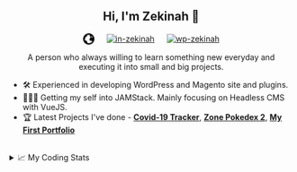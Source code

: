 <h2 align="center">Hi, I'm Zekinah 👋</h2>
<p align="center">
<a href="https://www.zekinahlecaros.com/" target="blank"><img align="center" src=https://raw.githubusercontent.com/iconic/open-iconic/master/svg/globe.svg alt="zekinalecaros.com" height="20" width="20" /></a>
&emsp;
<a href="https://ph.linkedin.com/in/zekinah" target="blank"><img align="center" src=https://cdn.jsdelivr.net/npm/simple-icons@3.0.1/icons/linkedin.svg alt="in-zekinah" height="20" width="20" /></a>
  &emsp;
<a href="https://profiles.wordpress.org/zekinah/" target="blank"><img align="center" src=https://cdn.jsdelivr.net/npm/simple-icons@3.0.1/icons/wordpress.svg alt="wp-zekinah" height="20" width="20" /></a>
</p>
<p align="center">
A person who always willing to learn something new everyday and executing it into small and big projects.
</p>

- 🛠 Experienced in developing WordPress and Magento site and plugins.
- 👩🏻‍💻 Getting my self into JAMStack. Mainly focusing on Headless CMS with VueJS.
- 🏆 Latest Projects I've done - **[Covid-19 Tracker](https://github.com/zekinah/pandemiccovid-19)**, **[Zone Pokedex 2](https://github.com/zekinah/zone-pokedex2)**, **[My First Portfolio](https://github.com/zekinah/iamzekinah)** 
<br><br>

<details>
    <summary>📈 My Coding Stats</summary>
<!--START_SECTION:waka-->
**I'm an Early 🐤** 

```text
🌞 Morning    47 commits     █░░░░░░░░░░░░░░░░░░░░░░░░   7.07% 
🌆 Daytime    318 commits    ████████████░░░░░░░░░░░░░   47.82% 
🌃 Evening    285 commits    ██████████░░░░░░░░░░░░░░░   42.86% 
🌙 Night      15 commits     ░░░░░░░░░░░░░░░░░░░░░░░░░   2.26%

```
📅 **I'm Most Productive on Saturday** 

```text
Monday       96 commits     ███░░░░░░░░░░░░░░░░░░░░░░   14.44% 
Tuesday      80 commits     ███░░░░░░░░░░░░░░░░░░░░░░   12.03% 
Wednesday    100 commits    ███░░░░░░░░░░░░░░░░░░░░░░   15.04% 
Thursday     82 commits     ███░░░░░░░░░░░░░░░░░░░░░░   12.33% 
Friday       105 commits    ████░░░░░░░░░░░░░░░░░░░░░   15.79% 
Saturday     112 commits    ████░░░░░░░░░░░░░░░░░░░░░   16.84% 
Sunday       90 commits     ███░░░░░░░░░░░░░░░░░░░░░░   13.53%

```


📊 **This Week I Spent My Time On** 

```text
💬 Programming Languages: 
PHP                      10 hrs 20 mins      ███████████████░░░░░░░░░░   59.79% 
JavaScript               2 hrs 3 mins        ███░░░░░░░░░░░░░░░░░░░░░░   11.88% 
XML                      1 hr 45 mins        ██░░░░░░░░░░░░░░░░░░░░░░░   10.18% 
Markdown                 1 hr 11 mins        █░░░░░░░░░░░░░░░░░░░░░░░░   6.84% 
Text                     47 mins             █░░░░░░░░░░░░░░░░░░░░░░░░   4.58%

```

**I Mostly Code in PHP** 

```text
PHP                      23 repos            █████████████░░░░░░░░░░░░   54.76% 
JavaScript               5 repos             ███░░░░░░░░░░░░░░░░░░░░░░   11.9% 
HTML                     5 repos             ███░░░░░░░░░░░░░░░░░░░░░░   11.9% 
CSS                      5 repos             ███░░░░░░░░░░░░░░░░░░░░░░   11.9% 
Vue                      4 repos             ██░░░░░░░░░░░░░░░░░░░░░░░   9.52%

```



<!--END_SECTION:waka-->
</details>
